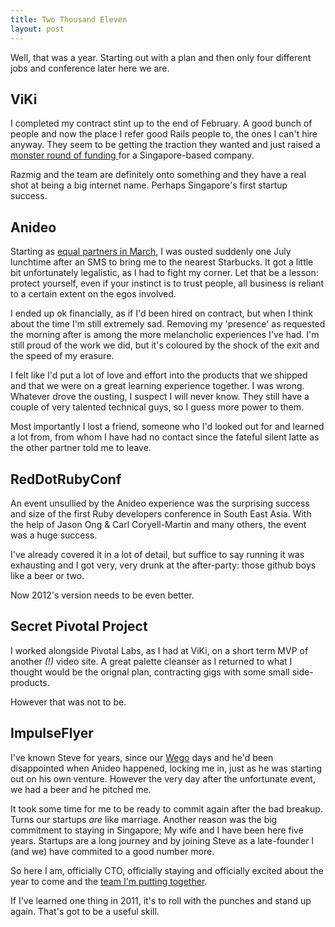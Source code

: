```yaml
---
title: Two Thousand Eleven
layout: post
---
```


Well, that was a year. Starting out with a plan and then only four different jobs and conference later here we are.

## ViKi

I completed my contract stint up to the end of February. A good bunch of people and now the place I refer good Rails people to, the ones I can't hire anyway. They seem to be getting the traction they wanted and just raised a [monster round of funding ](http://techcrunch.com/2011/10/20/andreessen-horowitz-bbc-greylock-put-20m-in-international-video-site-viki/) for a Singapore-based company.

Razmig and the team are definitely onto something and they have a real shot at being a big internet name. Perhaps Singapore's first startup success.

## Anideo

Starting as [equal partners in March](http://e27.sg/2011/02/16/eduardo-saverins-anideo-adds-new-partners/), I was ousted suddenly one July lunchtime after an SMS to bring me to the nearest Starbucks. It got a little bit unfortunately legalistic, as I had to fight my corner. Let that be a lesson: protect yourself, even if your instinct is to trust people, all business is reliant to a certain extent on the egos involved.

I ended up ok financially, as if I'd been hired on contract, but when I think about the time I'm still extremely sad. Removing my 'presence' as requested the morning after is among the more melancholic experiences I've had. I'm still proud of the work we did, but it's coloured by the shock of the exit and the speed of my erasure.

I felt like I'd put a lot of love and effort into the products that we shipped and that we were on a great learning experience together. I was wrong. Whatever drove the ousting, I suspect I will never know. They still have a couple of very talented technical guys, so I guess more power to them.

Most importantly I lost a friend, someone who I'd looked out for and learned a lot from, from whom I have had no contact since the fateful silent latte as the other partner told me to leave.

## RedDotRubyConf

An event unsullied by the Anideo experience was the surprising success and size of the first Ruby developers conference in South East Asia. With the help of Jason Ong & Carl Coryell-Martin and many others, the event was a huge success.

I've already covered it in a lot of detail, but suffice to say running it was exhausting and I got very, very drunk at the after-party: those github boys like a beer or two.

Now 2012's version needs to be even better.

## Secret Pivotal Project

I worked alongside Pivotal Labs, as I had at ViKi, on a short term MVP of another _(!)_ video site. A great palette cleanser as I returned to what I thought would be the orignal plan, contracting gigs with some small side-products.

However that was not to be.

## ImpulseFlyer

I've known Steve for years, since our [Wego](http://wego.com) days and he'd been disappointed when Anideo happened, locking me in, just as he was starting out on his own venture. However the very day after the unfortunate event, we had a beer and he pitched me.

It took some time for me to be ready to commit again after the bad breakup. Turns our startups *are* like marriage. Another reason was the big commitment to staying in Singapore; My wife and I have been here five years. Startups are a long journey and by joining Steve as a late-founder I (and we) have commited to a good number more.

So here I am, officially CTO, officially staying and officially excited about the year to come and the [team I'm putting together](http://andycroll.com/2011/11/28/the-creative-team-a-manifesto/).

If I've learned one thing in 2011, it's to roll with the punches and stand up again. That's got to be a useful skill.